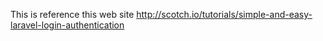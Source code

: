 This is reference this web site 
http://scotch.io/tutorials/simple-and-easy-laravel-login-authentication